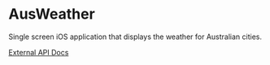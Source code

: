 # AusWeather
Single screen iOS application that displays the weather for Australian cities.

[External API Docs](http://www.worldweatheronline.com/api/docs/local-city-town-weather-api.aspx)
